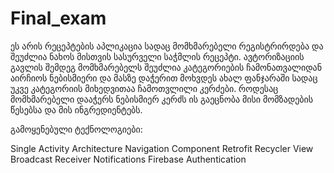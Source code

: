 # Final_exam



ეს არის რეცეპტების აპლიკაცია სადაც მომხმარებელი რეგისტრირდება და შეუძლია ნახოს მისთვის სასურველი საჭმლის რეცეპტი. 
ავტორიზაციის გავლის შემდეგ მომხმარებელს შეუძლია კატეგორიების ჩამონათვალიდან აირჩიოს ნებისმიერი და მასზე დაჭერით მოხვდეს ახალ 
ფანჯარაში სადაც უკვე კატეგორიის მიხედვითაა ჩამოთვლილი კერძები. როდესაც მომხმარებელი დააჭერს ნებისმიერ კერძს ის გაეცნობა მისი 
მომზადების წესებსა და მის ინგრედიენტებს.


გამოყენებული ტექნოლოგიები:

Single Activity Architecture
Navigation Component
Retrofit
Recycler View
Broadcast Receiver
Notifications
Firebase Authentication 



